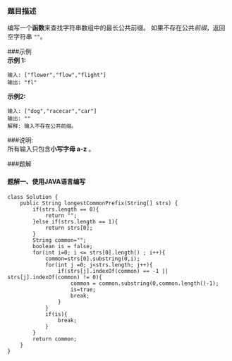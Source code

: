 ### 题目描述
编写一个**函数**来查找字符串数组中的最长公共前缀。
如果不存在公共*前缀*，返回空字符串 `""`。

###示例  
**示例 1:**
```
输入: ["flower","flow","flight"]
输出: "fl"
```
**示例2:**
```
输入: ["dog","racecar","car"]
输出: ""
解释: 输入不存在公共前缀。
```

###说明:  
所有输入只包含**小写字母 a-z** 。

###题解  
#### 题解一、使用JAVA语言编写
```
class Solution {
    public String longestCommonPrefix(String[] strs) {
        if(strs.length == 0){
            return "";
        }else if(strs.length == 1){
            return strs[0];
        }
        String common="";
        boolean is = false;
        for(int i=0; i <= strs[0].length() ; i++){
            common=strs[0].substring(0,i);
            for(int j =0; j<strs.length; j++){
                if(strs[j].indexOf(common) == -1 || strs[j].indexOf(common) != 0){
                    common = common.substring(0,common.length()-1);
                    is=true;
                    break;
                }   
            }
            if(is){
                break;
            }
        }
        return common;
    }
}
```